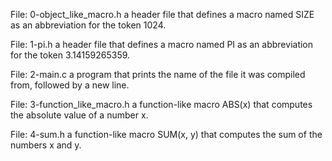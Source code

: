 File: 0-object_like_macro.h a header file that defines a macro named SIZE as an abbreviation for the token 1024.

File: 1-pi.h a header file that defines a macro named PI as an abbreviation for the token 3.14159265359.

File: 2-main.c a program that prints the name of the file it was compiled from, followed by a new line.

File: 3-function_like_macro.h a function-like macro ABS(x) that computes the absolute value of a number x.

File: 4-sum.h a function-like macro SUM(x, y) that computes the sum of the numbers x and y.
